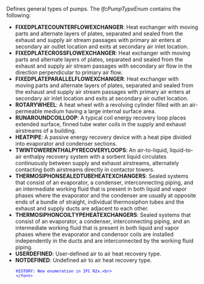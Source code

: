 Defines general types of pumps. The _IfcPumpTypeEnum_ contains the following:

* **FIXEDPLATECOUNTERFLOWEXCHANGER**: Heat exchanger with moving parts and alternate layers of plates, separated and sealed from the exhaust and supply air stream passages with primary air enters at secondary air outlet location and exits at secondary air inlet location.
* **FIXEDPLATECROSSFLOWEXCHANGER**: Heat exchanger with moving parts and alternate layers of plates, separated and sealed from the exhaust and supply air stream passages with secondary air flow in the direction perpendicular to primary air flow.
* **FIXEDPLATEPARALLELFLOWEXCHANGER**: Heat exchanger with moving parts and alternate layers of plates, separated and sealed from the exhaust and supply air stream passages with primary air enters at secondary air inlet location and exits at secondary air outlet location.
* **ROTARYWHEEL**: A heat wheel with a revolving cylinder filled with an air-permeable medium having a large internal surface area.
* **RUNAROUNDCOILLOOP**: A typical coil energy recovery loop places extended surface, finned tube water coils in the supply and exhaust airstreams of a building.
* **HEATPIPE**: A passive energy recovery device with a heat pipe divided into evaporator and condenser sections.
* **TWINTOWERENTHALPYRECOVERYLOOPS**: An air-to-liquid, liquid-to-air enthalpy recovery system with a sorbent liquid circulates continuously between supply and exhaust airstreams, alternately contacting both airstreams directly in contactor towers.
* **THERMOSIPHONSEALEDTUBEHEATEXCHANGERS**: Sealed systems that consist of an evaporator, a condenser, interconnecting piping, and an intermediate working fluid that is present in both liquid and vapor phases where the evaporator and the condenser are usually at opposite ends of a bundle of straight, individual thermosiphon tubes and the exhaust and supply ducts are adjacent to each other.
* **THERMOSIPHONCOILTYPEHEATEXCHANGERS**: Sealed systems that consist of an evaporator, a condenser, interconnecting piping, and an intermediate working fluid that is present in both liquid and vapor phases where the evaporator and condensor coils are installed independently in the ducts and are interconnected by the working fluid piping.
* **USERDEFINED**: User-defined air to air heat recovery type.
* **NOTDEFINED**: Undefined air to air heat recovery type.

> <font color="#0000ff" size="-1">
    	HISTORY: New enumeration in IFC R2x.<br>
    	</font>